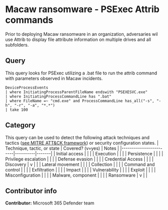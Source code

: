 # Macaw ransomware - PSExec Attrib commands 
Prior to deploying Macaw ransomware in an organization, adversaries wil use Attrib to display file attribute information on multiple drives and all subfolders. 

## Query
This query looks for PSExec utilizing a .bat file to run the attrib command with parameters observed in Macaw incidents.
```
DeviceProcessEvents 
| where InitiatingProcessParentFileName endswith "PSEXESVC.exe" 
| where InitiatingProcessCommandLine has ".bat" 
| where FileName =~ "cmd.exe" and ProcessCommandLine has_all("-s", "-h", "-r", "-a", "*.*") 
| take 100 
```


## Category

This query can be used to detect the following attack techniques and tactics ([see MITRE ATT&CK framework](https://attack.mitre.org/)) or security configuration states.
| Technique, tactic, or state | Covered? (v=yes) | Notes |
|------------------------|----------|-------|
| Initial access |  |  |
| Execution |  |  |
| Persistence |  |  |
| Privilege escalation |  |  |
| Defense evasion |  |  |
| Credential Access |  |  |
| Discovery | v |  |
| Lateral movement |  |  |
| Collection |  |  |
| Command and control |  |  |
| Exfiltration |  |  |
| Impact |  |  |
| Vulnerability |  |  |
| Exploit |  |  |
| Misconfiguration |  |  |
| Malware, component |  |  |
| Ransomware | v |  |

## Contributor info

**Contributor:** Microsoft 365 Defender team
